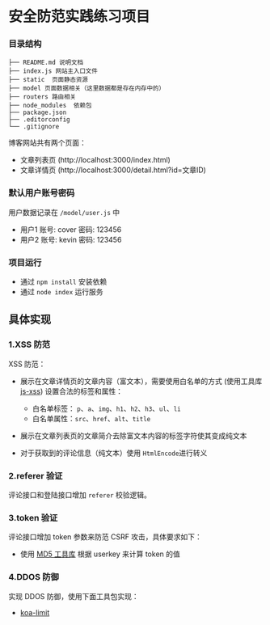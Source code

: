 # 安全防范实践练习项目


### 目录结构
```
├── README.md 说明文档
├── index.js 网站主入口文件
├── static  页面静态资源
├── model 页面数据相关（这里数据都是存在内存中的）
├── routers 路由相关
├── node_modules  依赖包
├── package.json
├── .editorconfig
└── .gitignore
```

博客网站共有两个页面：
* 文章列表页 (http://localhost:3000/index.html)
* 文章详情页 (http://localhost:3000/detail.html?id=文章ID)

### 默认用户账号密码
用户数据记录在 `/model/user.js` 中
- 用户1 账号: cover 密码: 123456
- 用户2 账号: kevin 密码: 123456

### 项目运行
* 通过 `npm install` 安装依赖
* 通过 `node index` 运行服务


## 具体实现

### 1.XSS 防范
 XSS 防范：
* 展示在文章详情页的文章内容（富文本），需要使用白名单的方式 (使用工具库 [js-xss](https://github.com/leizongmin/js-xss)) 设置合法的标签和属性：
  * 白名单标签： `p`、`a`、`img`、`h1`、`h2`、`h3`、`ul`、`li`
  * 白名单属性：`src`、`href`、`alt`、`title`
* 展示在文章列表页的文章简介去除富文本内容的标签字符使其变成纯文本
  
* 对于获取到的评论信息（纯文本）使用 `HtmlEncode`进行转义

### 2.referer 验证
评论接口和登陆接口增加 `referer` 校验逻辑。

### 3.token 验证
评论接口增加 token 参数来防范 CSRF 攻击，具体要求如下：

- 使用 [MD5 工具库](https://github.com/blueimp/JavaScript-MD5) 根据 userkey 来计算 token 的值

### 4.DDOS 防御
实现 DDOS 防御，使用下面工具包实现：
* [koa-limit](https://github.com/cnpm/koa-limit)

